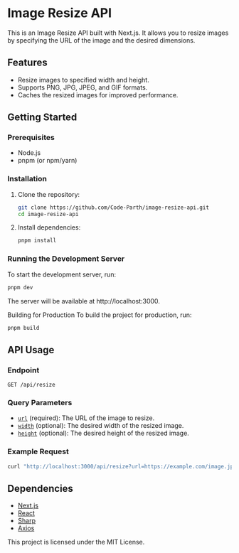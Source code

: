 # Image Resize API

This is an Image Resize API built with Next.js. It allows you to resize images by specifying the URL of the image and the desired dimensions.

## Features

- Resize images to specified width and height.
- Supports PNG, JPG, JPEG, and GIF formats.
- Caches the resized images for improved performance.

## Getting Started

### Prerequisites

- Node.js
- pnpm (or npm/yarn)

### Installation

1. Clone the repository:

    ```sh
    git clone https://github.com/Code-Parth/image-resize-api.git
    cd image-resize-api
    ```

2. Install dependencies:

    ```sh
    pnpm install
    ```

### Running the Development Server

To start the development server, run:

```sh
pnpm dev
```

The server will be available at http://localhost:3000.

Building for Production
To build the project for production, run:

```sh
pnpm build
```

## API Usage

### Endpoint

`GET /api/resize`

### Query Parameters

- [`url`](https://github.com/Code-Parth/image-resize-api/blob/701b128f073e25c2469e6d24075771a0779cb794/app/api/resize/route.ts#L7) (required): The URL of the image to resize.
- [`width`](https://github.com/Code-Parth/image-resize-api/blob/701b128f073e25c2469e6d24075771a0779cb794/app/api/resize/route.ts#L8) (optional): The desired width of the resized image.
- [`height`](https://github.com/Code-Parth/image-resize-api/blob/701b128f073e25c2469e6d24075771a0779cb794/app/api/resize/route.ts#L9) (optional): The desired height of the resized image.


### Example Request

```sh
curl "http://localhost:3000/api/resize?url=https://example.com/image.jpg&width=300&height=200"
```


## Dependencies

- [Next.js](https://nextjs.org/)
- [React](https://reactjs.org/)
- [Sharp](https://sharp.pixelplumbing.com/)
- [Axios](https://axios-http.com/)

This project is licensed under the MIT License.
